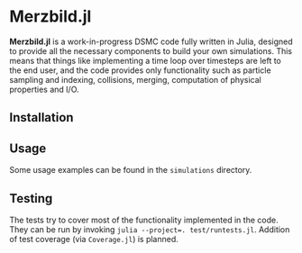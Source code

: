 # Merzbild.jl
**Merzbild.jl** is a work-in-progress DSMC code fully written in Julia, designed to provide all the necessary components to build your own simulations.
This means that things like implementing a time loop over timesteps are left to the end user, and the code provides only functionality such as
particle sampling and indexing, collisions, merging, computation of physical properties and I/O.

## Installation

## Usage

Some usage examples can be found in the `simulations` directory.

## Testing

The tests try to cover most of the functionality implemented in the code. They can be run by invoking `julia --project=. test/runtests.jl`.
Addition of test coverage (via `Coverage.jl`) is planned.